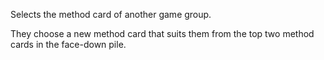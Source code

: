 Selects the method card of another game group.

They choose a new method card that suits them from the top two method cards in the face-down pile.
